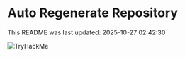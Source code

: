 # Auto Regenerate Repository

This README was last updated: 2025-10-27 02:42:30

 ![TryHackMe](https://tryhackme.com/badge/533634)
